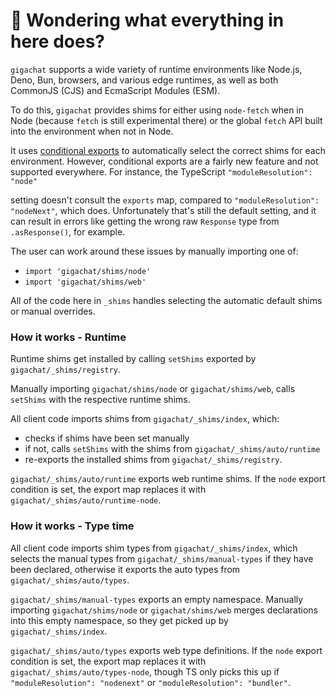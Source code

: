 # 👋 Wondering what everything in here does?

`gigachat` supports a wide variety of runtime environments like Node.js, Deno, Bun, browsers, and various
edge runtimes, as well as both CommonJS (CJS) and EcmaScript Modules (ESM).

To do this, `gigachat` provides shims for either using `node-fetch` when in Node (because `fetch` is still experimental there) or the global `fetch` API built into the environment when not in Node.

It uses [conditional exports](https://nodejs.org/api/packages.html#conditional-exports) to
automatically select the correct shims for each environment. However, conditional exports are a fairly new
feature and not supported everywhere. For instance, the TypeScript `"moduleResolution": "node"`

setting doesn't consult the `exports` map, compared to `"moduleResolution": "nodeNext"`, which does.
Unfortunately that's still the default setting, and it can result in errors like
getting the wrong raw `Response` type from `.asResponse()`, for example.

The user can work around these issues by manually importing one of:

- `import 'gigachat/shims/node'`
- `import 'gigachat/shims/web'`

All of the code here in `_shims` handles selecting the automatic default shims or manual overrides.

### How it works - Runtime

Runtime shims get installed by calling `setShims` exported by `gigachat/_shims/registry`.

Manually importing `gigachat/shims/node` or `gigachat/shims/web`, calls `setShims` with the respective runtime shims.

All client code imports shims from `gigachat/_shims/index`, which:

- checks if shims have been set manually
- if not, calls `setShims` with the shims from `gigachat/_shims/auto/runtime`
- re-exports the installed shims from `gigachat/_shims/registry`.

`gigachat/_shims/auto/runtime` exports web runtime shims.
If the `node` export condition is set, the export map replaces it with `gigachat/_shims/auto/runtime-node`.

### How it works - Type time

All client code imports shim types from `gigachat/_shims/index`, which selects the manual types from `gigachat/_shims/manual-types` if they have been declared, otherwise it exports the auto types from `gigachat/_shims/auto/types`.

`gigachat/_shims/manual-types` exports an empty namespace.
Manually importing `gigachat/shims/node` or `gigachat/shims/web` merges declarations into this empty namespace, so they get picked up by `gigachat/_shims/index`.

`gigachat/_shims/auto/types` exports web type definitions.
If the `node` export condition is set, the export map replaces it with `gigachat/_shims/auto/types-node`, though TS only picks this up if `"moduleResolution": "nodenext"` or `"moduleResolution": "bundler"`.
